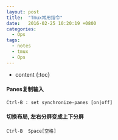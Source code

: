```yaml
---
layout: post
title:  "Tmux常用指令"
date:   2016-02-25 10:20:19 +0800
categories:
  - Ops
tags:
  - notes
  - tmux
  - Ops
---
```


* content
{:toc}


#### Panes复制输入

```
Ctrl-B : set synchronize-panes [on|off]
```


#### 切换布局, 左右分屏变成上下分屏

```
Ctrl-B  Space[空格]
```
